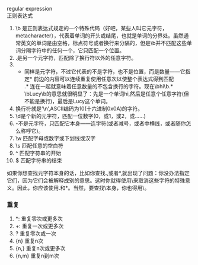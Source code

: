 regular expression      
正则表达式      

1. \b 是正则表达式规定的一个特殊代码（好吧，某些人叫它元字符，metacharacter），代表着单词的开头或结尾，也就是单词的分界处。虽然通常英文的单词是由空格，标点符号或者换行来分隔的，但是\b并不匹配这些单词分隔字符中的任何一个，它只匹配一个位置。      
2. .是另一个元字符，匹配除了换行符以外的任意字符。
3. * 同样是元字符，不过它代表的不是字符，也不是位置，而是数量——它指定* 前边的内容可以连续重复使用任意次以使整个表达式得到匹配          
.* 连在一起就意味着任意数量的不包含换行的字符。现在\bhi\b.* \bLucy\b的意思就很明显了：先是一个单词hi,然后是任意个任意字符(但不能是换行)，最后是Lucy这个单词。      
4. 换行符就是’\n’,ASCII编码为10(十六进制0x0A)的字符。     
5. \d是个新的元字符，匹配一位数字(0，或1，或2，或……)     
6. -不是元字符，只匹配它本身——连字符(或者减号，或者中横线，或者随你怎么称呼它)。      
7. \w	匹配字母或数字或下划线或汉字     
8. \s	匹配任意的空白符     
9. ^	匹配字符串的开始      
10. $	匹配字符串的结束        

如果你想查找元字符本身的话，比如你查找.,或者*,就出现了问题：你没办法指定它们，因为它们会被解释成别的意思。这时你就得使用\来取消这些字符的特殊意义。因此，你应该使用\.和\*。当然，要查找\本身，你也得用\\。      

### 重复    
1. *: 重复零次或更多次   
2. +: 重复一次或更多次   
3. ? 重复零次或一次   
4. {n} 重复n次   
5. {n,} 重复n次或更多次   
6. {n,m} 重复n到m次     



